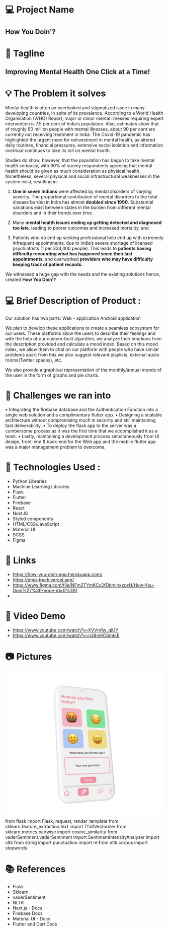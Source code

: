 # 💻 Project Name

## How You Doin'?

# 🚀 Tagline

## Improving Mental Health One Click at a Time!

# 💡 The Problem it solves

Mental health is often an overlooked and stigmatized issue in many developing countries, in spite of its prevalence. According to a World Health Organisation (WHO) Report, major or minor mental illnesses requiring expert intervention is 7.5 per cent of India’s population. Also, estimates show that of roughly 60 million people with mental illnesses, about 90 per cent are currently not receiving treatment in India. The Covid-19 pandemic has highlighted the urgent need for reinvestment in mental health, as altered daily routines, financial pressures, extensive social isolation and information overload continues to take its toll on mental health.

Studies do show, however, that the population has begun to take mental health seriously, with 90% of survey respondents agreeing that mental health should be given as much consideration as physical health. Nonetheless, several physical and social infrastructural weaknesses in the system exist, resulting in:

1. **One in seven Indians** were affected by mental disorders of varying severity. The proportional contribution of mental disorders to the total disease burden in India has almost **doubled since 1990**. Substantial variations exist between states in the burden from different mental disorders and in their trends over time.

2. Many **mental health issues ending up getting detected and diagnosed too late**, leading to poorer outcomes and increased mortality, and

3. Patients who do end up seeking professional help end up with extremely infrequent appointments, due to India’s severe shortage of licensed psychiatrists (1 per 334,000 people). This leads to **patients having difficulty recounting what has happened since their last appointments**, and overworked **providers who may have difficulty keeping track of patient records.**

We witnessed a huge gap with the needs and the existing solutions hence, created **How You Doin'?**

# 💻 Brief Description of Product :

Our solution has two parts:
Web - application
Android application

We plan to develop these applications to create a seamless ecosystem for our users. These platforms allow the users to describe their feelings and with the help of our custom-built algorithm, we analyze their emotions from the description provided and calculate a mood index. Based on this mood index, we allow them to chat on our platform with people who have similar problems apart from this we also suggest relevant playlists, external audio rooms(Twitter spaces), etc.

We also provide a graphical representation of the monthly/annual moods of the user in the form of graphs and pie charts.

# 🧠 Challenges we ran into

• Integrating the firebase database and the Authentication Function into a single web solution and a complimentary flutter app.
• Designing a scalable architecture without compromising much in security and still maintaining fast deliverability.
• To deploy the flask app to the server was a cumbersome process as it was the first time that we accomplished it as a team.
• Lastly, maintaining a development process simultaneously from UI design, front-end & back-end for the Web app and the mobile flutter app was a major management problem to overcome.

# 🔨 Technologies Used :

- Python Libraries
- Machine Learning Libraries
- Flask
- Flutter
- Firebase
- React
- NextJS
- Styled components
- HTML/CSS/JavaScript
- Material UI
- SCSS
- Figma

# 🔗 Links

- https://how-you-doin-app.herokuapp.com/
- https://emo-track.vercel.app/
- https://www.figma.com/file/NFm2TYmKCx2fDbmInxzozH/How-You-Doin%27%3F?node-id=0%3A1
-

# 🎥 Video Demo

- https://www.youtube.com/watch?v=XVVm1w_qiUY
- https://www.youtube.com/watch?v=n38mKC6mtcE

# 📷 Pictures

![Test Image 1](Rectangle-2.png)

from flask import Flask, request, render_template
from sklearn.feature_extraction.text import TfidfVectorizer
from sklearn.metrics.pairwise import cosine_similarity
from vaderSentiment.vaderSentiment import SentimentIntensityAnalyzer
import nltk
from string import punctuation
import re
from nltk.corpus import stopwords

# 📚 References

- Flask 
- Sklearn
- vaderSentiment 
- NLTK
- Next.js - Docs
- Firebase Docs
- Material UI - Docs
- Flutter and Dart Docs

